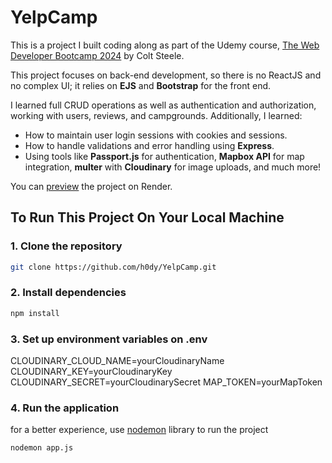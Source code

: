 # YelpCamp

This is a project I built coding along as part of the Udemy course, [The Web Developer Bootcamp 2024](https://www.udemy.com/user/coltsteele/) by Colt Steele.

This project focuses on back-end development, so there is no ReactJS and no complex UI; it relies on **EJS** and **Bootstrap** for the front end.

I learned full CRUD operations as well as authentication and authorization, working with users, reviews, and campgrounds. Additionally, I learned:

- How to maintain user login sessions with cookies and sessions.
- How to handle validations and error handling using **Express**.
- Using tools like **Passport.js** for authentication, **Mapbox API** for map integration, **multer** with **Cloudinary** for image uploads, and much more!

You can [preview](https://yelpcamp-yjdw.onrender.com/) the project on Render.

## To Run This Project On Your Local Machine

### 1. Clone the repository

```bash
git clone https://github.com/h0dy/YelpCamp.git
```

### 2. Install dependencies

```bash
npm install
```

### 3. Set up environment variables on .env

CLOUDINARY_CLOUD_NAME=yourCloudinaryName
CLOUDINARY_KEY=yourCloudinaryKey
CLOUDINARY_SECRET=yourCloudinarySecret
MAP_TOKEN=yourMapToken

### 4. Run the application

for a better experience, use [nodemon](https://www.npmjs.com/package/nodemon) library to run the project

```bash
nodemon app.js
```
